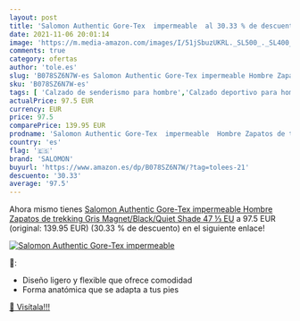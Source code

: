 ```yaml
---
layout: post
title: 'Salomon Authentic Gore-Tex  impermeable  al 30.33 % de descuento'
date: 2021-11-06 20:01:14
image: 'https://m.media-amazon.com/images/I/51jSbuzUKRL._SL500_._SL400_.jpg'
comments: true
category: ofertas
author: 'tole.es'
slug: 'B078SZ6N7W-es Salomon Authentic Gore-Tex impermeable Hombre Zapatos de...'
sku: 'B078SZ6N7W-es'
tags: [ 'Calzado de senderismo para hombre','Calzado deportivo para hombre','Zapatillas de senderismo para hombre','Zapatillas y calzado deportivo para hombre','Zapatos','Zapatos para hombre','Zapatos y complementos','salomon','zapatos', ]
actualPrice: 97.5 EUR
currency: EUR
price: 97.5
comparePrice: 139.95 EUR
prodname: 'Salomon Authentic Gore-Tex  impermeable  Hombre Zapatos de trekking  Gris  Magnet/Black/Quiet Shade   47 ⅓ EU'
country: 'es'
flag: '🇪🇸'
brand: 'SALOMON'
buyurl: 'https://www.amazon.es/dp/B078SZ6N7W/?tag=tolees-21'
descuento: '30.33'
average: '97.5'
---
```


Ahora mismo tienes [Salomon Authentic Gore-Tex  impermeable  Hombre Zapatos de trekking  Gris  Magnet/Black/Quiet Shade   47 ⅓ EU](https://www.amazon.es/dp/B078SZ6N7W/?tag=tolees-21) a 97.5 EUR (original: 139.95 EUR) (30.33 %  de descuento) en el siguiente enlace!

[![Salomon Authentic Gore-Tex  impermeable ](https://m.media-amazon.com/images/I/51jSbuzUKRL._SL500_._SL400_.jpg)](https://www.amazon.es/dp/B078SZ6N7W/?tag=tolees-21)

🔎:

- Diseño ligero y flexible que ofrece comodidad
- Forma anatómica que se adapta a tus pies

[🛒 Visítala!!!](https://www.amazon.es/dp/B078SZ6N7W/?tag=tolees-21)
